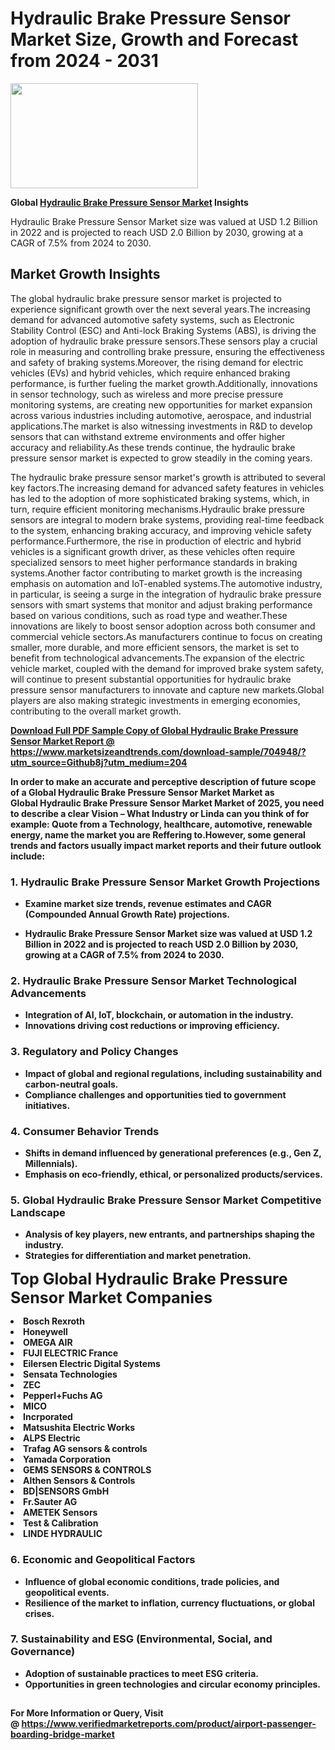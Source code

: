<H1>Hydraulic Brake Pressure Sensor Market Size, Growth and Forecast from 2024 - 2031</H1><img class="aligncenter size-medium wp-image-584254" src="https://thirdeyenews.in/wp-content/uploads/2024/09/Global-Market-Research-300x168.jpeg" alt="" width="300" height="168" /><p><strong>Global&nbsp;<a href="https://www.marketsizeandtrends.com/download-sample/704948/?utm_source=Github8j?utm_medium=204">Hydraulic Brake Pressure Sensor Market</a> Insights</strong></p><p>Hydraulic Brake Pressure Sensor Market size was valued at USD 1.2 Billion in 2022 and is projected to reach USD 2.0 Billion by 2030, growing at a CAGR of 7.5% from 2024 to 2030.</p><p><h2>Market Growth Insights</h2> <p>The global hydraulic brake pressure sensor market is projected to experience significant growth over the next several years.The increasing demand for advanced automotive safety systems, such as Electronic Stability Control (ESC) and Anti-lock Braking Systems (ABS), is driving the adoption of hydraulic brake pressure sensors.These sensors play a crucial role in measuring and controlling brake pressure, ensuring the effectiveness and safety of braking systems.Moreover, the rising demand for electric vehicles (EVs) and hybrid vehicles, which require enhanced braking performance, is further fueling the market growth.Additionally, innovations in sensor technology, such as wireless and more precise pressure monitoring systems, are creating new opportunities for market expansion across various industries including automotive, aerospace, and industrial applications.The market is also witnessing investments in R&D to develop sensors that can withstand extreme environments and offer higher accuracy and reliability.As these trends continue, the hydraulic brake pressure sensor market is expected to grow steadily in the coming years.</p> <p><strong><a href="#"></a></strong></p> <p>The hydraulic brake pressure sensor market's growth is attributed to several key factors.The increasing demand for advanced safety features in vehicles has led to the adoption of more sophisticated braking systems, which, in turn, require efficient monitoring mechanisms.Hydraulic brake pressure sensors are integral to modern brake systems, providing real-time feedback to the system, enhancing braking accuracy, and improving vehicle safety performance.Furthermore, the rise in production of electric and hybrid vehicles is a significant growth driver, as these vehicles often require specialized sensors to meet higher performance standards in braking systems.Another factor contributing to market growth is the increasing emphasis on automation and IoT-enabled systems.The automotive industry, in particular, is seeing a surge in the integration of hydraulic brake pressure sensors with smart systems that monitor and adjust braking performance based on various conditions, such as road type and weather.These innovations are likely to boost sensor adoption across both consumer and commercial vehicle sectors.As manufacturers continue to focus on creating smaller, more durable, and more efficient sensors, the market is set to benefit from technological advancements.The expansion of the electric vehicle market, coupled with the demand for improved brake system safety, will continue to present substantial opportunities for hydraulic brake pressure sensor manufacturers to innovate and capture new markets.Global players are also making strategic investments in emerging economies, contributing to the overall market growth.</p> <p><strong><a href="#"></p><p><span class=""><strong>Download Full PDF Sample Copy of Global Hydraulic Brake Pressure Sensor Market Report</strong> @ <a href="https://www.marketsizeandtrends.com/download-sample/704948/?utm_source=Github8j?utm_medium=204" target="_blank">https://www.marketsizeandtrends.com/download-sample/704948/?utm_source=Github8j?utm_medium=204</a></span></p><p>In order to make an accurate and perceptive description of future scope of a Global&nbsp;Hydraulic Brake Pressure Sensor Market Market as Global&nbsp;Hydraulic Brake Pressure Sensor Market Market of 2025, you need to describe a clear Vision &ndash; What Industry or Linda can you think of for example: Quote from a Technology, healthcare, automotive, renewable energy, name the market you are Reffering to.However, some general trends and factors usually impact market reports and their future outlook include:</p><h3>1.&nbsp;<strong>Hydraulic Brake Pressure Sensor Market Growth Projections</strong></h3><ul><li>Examine market size trends, revenue estimates and CAGR (Compounded Annual Growth Rate) projections.</li><li><p>Hydraulic Brake Pressure Sensor Market size was valued at USD 1.2 Billion in 2022 and is projected to reach USD 2.0 Billion by 2030, growing at a CAGR of 7.5% from 2024 to 2030.</p></li></ul><h3>2.&nbsp;<strong>Hydraulic Brake Pressure Sensor Market Technological Advancements</strong></h3><ul><li>Integration of AI, IoT, blockchain, or automation in the industry.</li><li>Innovations driving cost reductions or improving efficiency.</li></ul><h3>3.&nbsp;<strong>Regulatory and Policy Changes</strong></h3><ul><li>Impact of global and regional regulations, including sustainability and carbon-neutral goals.</li><li>Compliance challenges and opportunities tied to government initiatives.</li></ul><h3>4.&nbsp;<strong>Consumer Behavior Trends</strong></h3><ul><li>Shifts in demand influenced by generational preferences (e.g., Gen Z, Millennials).</li><li>Emphasis on eco-friendly, ethical, or personalized products/services.</li></ul><h3>5.&nbsp;<strong>Global Hydraulic Brake Pressure Sensor Market Competitive Landscape</strong></h3><ul><li>Analysis of key players, new entrants, and partnerships shaping the industry.</li><li>Strategies for differentiation and market penetration.</li></ul><p data-pm-slice="1 1 []"><span style="color: inherit; font-family: inherit; font-size: 25px;">Top Global Hydraulic Brake Pressure Sensor Market Companies</span></p><div class="" data-test-id=""><p><li>Bosch Rexroth</li><li> Honeywell</li><li> OMEGA AIR</li><li> FUJI ELECTRIC France</li><li> Eilersen Electric Digital Systems</li><li> Sensata Technologies</li><li> ZEC</li><li> Pepperl+Fuchs AG</li><li> MICO</li><li> Incrporated</li><li> Matsushita Electric Works</li><li> ALPS Electric</li><li> Trafag AG sensors & controls</li><li> Yamada Corporation</li><li> GEMS SENSORS & CONTROLS</li><li> Althen Sensors & Controls</li><li> BD|SENSORS GmbH</li><li> Fr.Sauter AG</li><li> AMETEK Sensors</li><li> Test & Calibration</li><li> LINDE HYDRAULIC</li></p></div><h3>6.&nbsp;<strong>Economic and Geopolitical Factors</strong></h3><ul><li>Influence of global economic conditions, trade policies, and geopolitical events.</li><li>Resilience of the market to inflation, currency fluctuations, or global crises.</li></ul><h3>7.&nbsp;<strong>Sustainability and ESG (Environmental, Social, and Governance)</strong></h3><ul><li>Adoption of sustainable practices to meet ESG criteria.</li><li>Opportunities in green technologies and circular economy principles.</li></ul><h2><strong style="font-size: 14px;">For More Information or Query, Visit @&nbsp;</strong><a style="background-color: #ffffff; font-size: 14px;" href="https://www.marketsizeandtrends.com/report/hydraulic-brake-pressure-sensor-market/" target="_blank">https://www.verifiedmarketreports.com/product/airport-passenger-boarding-bridge-market</a></h2>